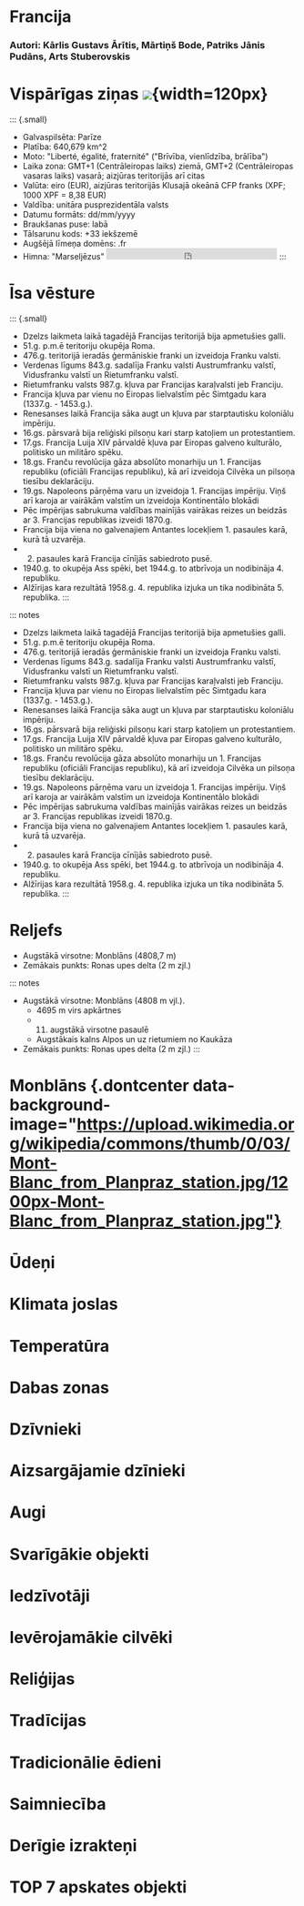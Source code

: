 # Francija

<style>
.small {
  font-size: 19px;
}
</style>

<script>
document.getElementsByClassName("dontcenter").forEach(e => e.style.top = 0)
</script>

### Autori: Kārlis Gustavs Ārītis, Mārtiņš Bode, Patriks Jānis Pudāns, Arts Stuberovskis

# Vispārīgas ziņas ![](https://upload.wikimedia.org/wikipedia/commons/a/a3/EU-France.svg){width=120px}

::: {.small}
* Galvaspilsēta: Parīze
* Platība: 640,679 km^2
* Moto: "Liberté, égalité, fraternité" ("Brīvība, vienlīdzība, brālība")
* Laika zona: GMT+1 (Centrāleiropas laiks) ziemā, GMT+2 (Centrāleiropas vasaras laiks) vasarā; aizjūras teritorijās arī citas
* Valūta: eiro (EUR), aizjūras teritorijās Klusajā okeānā CFP franks (XPF; 1000 XPF = 8,38 EUR)
* Valdība: unitāra pusprezidentāla valsts
* Datumu formāts: dd/mm/yyyy
* Braukšanas puse: labā
* Tālsarunu kods: +33 iekšzemē
* Augšējā līmeņa domēns: .fr
* Himna: "Marseljēzus" <iframe src="https://commons.wikimedia.org/wiki/File:La_Marseillaise.ogg?embedplayer=yes" width="null" height="20" frameborder="0" ></iframe>
:::

# Īsa vēsture

::: {.small}
* Dzelzs laikmeta laikā tagadējā Francijas teritorijā bija apmetušies galli.
* 51.g. p.m.ē teritoriju okupēja Roma.
* 476.g. teritorijā ieradās ģermāniskie franki un izveidoja Franku valsti.
* Verdenas līgums 843.g. sadalīja Franku valsti Austrumfranku valstī, Vidusfranku valstī un Rietumfranku valstī.
* Rietumfranku valsts 987.g. kļuva par Francijas karaļvalsti jeb Franciju.
* Francija kļuva par vienu no Eiropas lielvalstīm pēc Simtgadu kara (1337.g. - 1453.g.).
* Renesanses laikā Francija sāka augt un kļuva par starptautisku koloniālu impēriju.
* 16.gs. pārsvarā bija reliģiski pilsoņu kari starp katoļiem un protestantiem.
* 17.gs. Francija Luija XIV pārvaldē kļuva par Eiropas galveno kulturālo, politisko un militāro spēku.
* 18.gs. Franču revolūcija gāza absolūto monarhiju un 1. Francijas republiku (oficiāli Francijas republiku), kā arī izveidoja Cilvēka un pilsoņa tiesību deklarāciju.
* 19.gs. Napoleons pārņēma varu un izveidoja 1. Francijas impēriju. Viņš arī karoja ar vairākām valstīm un izveidoja Kontinentālo blokādi
* Pēc impērijas sabrukuma valdības mainījās vairākas reizes un beidzās ar 3. Francijas republikas izveidi 1870.g.
* Francija bija viena no galvenajiem Antantes locekļiem 1. pasaules karā, kurā tā uzvarēja.
* 2. pasaules karā Francija cīnījās sabiedroto pusē.
* 1940.g. to okupēja Ass spēki, bet 1944.g. to atbrīvoja un nodibināja 4. republiku.
* Alžīrijas kara rezultātā 1958.g. 4. republika izjuka un tika nodibināta 5. republika.
:::

::: notes
* Dzelzs laikmeta laikā tagadējā Francijas teritorijā bija apmetušies galli.
* 51.g. p.m.ē teritoriju okupēja Roma.
* 476.g. teritorijā ieradās ģermāniskie franki un izveidoja Franku valsti.
* Verdenas līgums 843.g. sadalīja Franku valsti Austrumfranku valstī, Vidusfranku valstī un Rietumfranku valstī.
* Rietumfranku valsts 987.g. kļuva par Francijas karaļvalsti jeb Franciju.
* Francija kļuva par vienu no Eiropas lielvalstīm pēc Simtgadu kara (1337.g. - 1453.g.).
* Renesanses laikā Francija sāka augt un kļuva par starptautisku koloniālu impēriju.
* 16.gs. pārsvarā bija reliģiski pilsoņu kari starp katoļiem un protestantiem.
* 17.gs. Francija Luija XIV pārvaldē kļuva par Eiropas galveno kulturālo, politisko un militāro spēku.
* 18.gs. Franču revolūcija gāza absolūto monarhiju un 1. Francijas republiku (oficiāli Francijas republiku), kā arī izveidoja Cilvēka un pilsoņa tiesību deklarāciju.
* 19.gs. Napoleons pārņēma varu un izveidoja 1. Francijas impēriju. Viņš arī karoja ar vairākām valstīm un izveidoja Kontinentālo blokādi
* Pēc impērijas sabrukuma valdības mainījās vairākas reizes un beidzās ar 3. Francijas republikas izveidi 1870.g.
* Francija bija viena no galvenajiem Antantes locekļiem 1. pasaules karā, kurā tā uzvarēja.
* 2. pasaules karā Francija cīnījās sabiedroto pusē.
* 1940.g. to okupēja Ass spēki, bet 1944.g. to atbrīvoja un nodibināja 4. republiku.
* Alžīrijas kara rezultātā 1958.g. 4. republika izjuka un tika nodibināta 5. republika.
:::

# Reljefs

* Augstākā virsotne: Monblāns (4808,7 m)
* Zemākais punkts: Ronas upes delta (2 m zjl.)

::: notes
* Augstākā virsotne: Monblāns (4808 m vjl.).
  * 4695 m virs apkārtnes
  * 11. augstākā virsotne pasaulē
  * Augstākais kalns Alpos un uz rietumiem no Kaukāza
* Zemākais punkts: Ronas upes delta (2 m zjl.)
:::

# Monblāns {.dontcenter data-background-image="https://upload.wikimedia.org/wikipedia/commons/thumb/0/03/Mont-Blanc_from_Planpraz_station.jpg/1200px-Mont-Blanc_from_Planpraz_station.jpg"}

# Ūdeņi

# Klimata joslas

# Temperatūra

# Dabas zonas

# Dzīvnieki

# Aizsargājamie dzīnieki

# Augi

# Svarīgākie objekti

# Iedzīvotāji

# Ievērojamākie cilvēki

# Reliģijas

# Tradīcijas

# Tradicionālie ēdieni

# Saimniecība

# Derīgie izrakteņi

# TOP 7 apskates objekti
